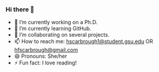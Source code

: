 ### Hi there 👋

- 🔭 I’m currently working on a Ph.D.
- 🌱 I’m currently learning GitHub.
- 👯 I’m collaborating on several projects.
- 📫 How to reach me: hscarbrough1@student.gsu.edu OR hfscarbrough@gmail.com
- 😄 Pronouns: She/her
- ⚡ Fun fact: I love reading! 
